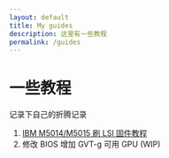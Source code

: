 ```yaml
---
layout: default
title: My guides
description: 这里有一些教程
permalink: /guides
---
```


# 一些教程
记录下自己的折腾记录
1. [IBM M5014/M5015 刷 LSI 固件教程](./guides/m5014-xflash)
2. 修改 BIOS 增加 GVT-g 可用 GPU (WIP)
